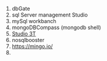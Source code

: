 
1. dbGate
2. sql Server management Studio 
3.  mySql workbanch 
4. mongoDBCompass (mongodb shell)
5.  [Studio 3T](https://alternativeto.net/software/studio-3t/about/)
6. nosqlbooster
7. https://mingo.io/
8. 